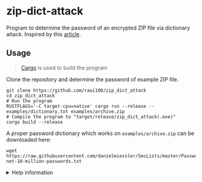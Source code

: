 # zip-dict-attack
Program to determine the password of an encrypted ZIP file via dictionary attack.
Inspired by this [article](https://agourlay.github.io/brute-forcing-protected-zip-rust/).

## Usage
> [Cargo](https://doc.rust-lang.org/cargo/getting-started/installation.html) is used to build the program

Clone the repository and determine the password of example ZIP file.
```shell
git clone https://github.com/raui100/zip_dict_attack
cd zip_dict_attack
# Run the program
RUSTFLAGS='-C target-cpu=native' cargo run --release -- examples/dictionary.txt examples/archive.zip
# Compile the program to "target/release/zip_dict_attack(.exe)"
cargo build --release
```

A proper password dictionary which works on `examples/archive.zip` can be downloaded here:
```shell
wget https://raw.githubusercontent.com/danielmiessler/SecLists/master/Passwords/xato-net-10-million-passwords.txt
```

<details>
  <summary>Help information</summary>

```
./zip_dict_attack --help
Tries to determine the password of a ZIP file via dictionary attack

Usage: zip_dict_attack [OPTIONS] <DICT> <ZIP>

Arguments:
  <DICT>  Path to the dictionary file
  <ZIP>   Path to the ZIP file

Options:
  -p, --progress  Display a progressbar
  -h, --help      Print help information
  -V, --version   Print version information
```

</details>
